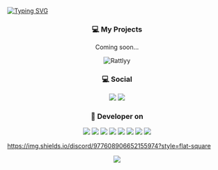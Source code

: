 [![Typing SVG](https://readme-typing-svg.herokuapp.com?font=Fira+Code&pause=1000&vCenter=true&width=435&lines=%E2%98%82+Hi+I'm+Vieel;%E2%98%82+Owner+on+OceanMC;%E2%98%82+Owner+on+PluginReforged)](https://github.com/Vielll)

<h3 align="center">💻 My Projects</h3>
<p align="center">Coming soon...</p>

<p align="center"> 
<img src="https://komarev.com/ghpvc/?username=Vielll" alt="Rattlyy"/>
</p>

<h3 align="center">💻 Social</h3>
<p align="center">
  <a href="https://discord.gg/fPrdqh3Zfu" alt="Discord" title="Dev Pro Tips Discussion & Support Server">
    <img src="https://img.shields.io/discord/977608906652155974?color=7289DA&logo=discord&logoColor=white&style=for-the-badge"/></a>
  <a href="https://discord.gg/fPrdqh3Zfu" alt="Youtube" title="Dev Pro Tips Discussion & Support Server">
    <img src="https://img.shields.io/youtube/channel/subscribers/UC-sdNlPYk_IQ-AOYm2ACAKg?color=7289DA&logo=youtube&logoColor=white&style=for-the-badge"/></a>
</p>

<h3 align="center">📜 Developer on</h3>

<p align="center">
<img src="https://img.shields.io/badge/java-%23ED8B00.svg?style=plastic&logo=java&logoColor=white"/>
<img src="https://img.shields.io/badge/javascript-%23323330.svg?style=plastic&logo=javascript&logoColor=%23F7DF1E"/>
<img src="https://img.shields.io/badge/html5-%23E34F26.svg?style=plastic&logo=html5&logoColor=white"/>
<img src="https://img.shields.io/badge/css3-%231572B6.svg?style=plastic&logo=css3&logoColor=white"/>
<img src="https://img.shields.io/badge/node.js-6DA55F?style=plastic&logo=node.js&logoColor=white"/>
<img src="https://img.shields.io/badge/NPM-%23000000.svg?style=plastic&logo=npm&logoColor=white"/>
<img src="https://img.shields.io/badge/mysql-%2300f.svg?style=plastic&logo=mysql&logoColor=white"/>
<img src="https://img.shields.io/badge/mysql-%2300f.svg?style=plastic&logo=mysql&logoColor=white"/>
</p>

https://img.shields.io/discord/977608906652155974?style=flat-square

<p align="center">
<img src="https://github-readme-stats.vercel.app/api?username=Vielll&include_all_commits=true&show_icons=true&count_private=true&theme=dark"/>
</p>

